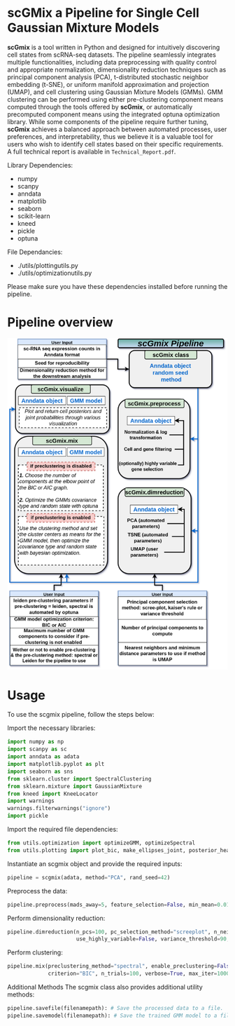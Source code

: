 # scGMix a Pipeline for Single Cell Gaussian Mixture Models
**scGmix** is a tool written in Python and designed for intuitively discovering cell states from scRNA-seq datasets. The pipeline seamlessly integrates multiple functionalities, including data preprocessing with quality control and appropriate normalization, dimensionality reduction techniques such as principal component analysis (PCA), t-distributed stochastic neighbor embedding (t-SNE), or uniform manifold approximation and projection (UMAP), and cell clustering using Gaussian Mixture Models (GMMs). GMM clustering can be performed using either pre-clustering component means computed through the tools offered by **scGmix**, or automatically precomputed component means using the integrated optuna optimization library. While some components of the pipeline require further tuning, **scGmix** achieves a balanced approach between automated processes, user preferences, and interpretability, thus we believe it is a valuable tool for users who wish to identify cell states based on their specific requirements. A full technical report is available in `Technical_Report.pdf`.

Library Dependencies:
  - numpy
  - scanpy
  - anndata
  - matplotlib
  - seaborn
  - scikit-learn
  - kneed
  - pickle
  - optuna

File Dependancies:
  - ./utils/plottingutils.py
  - ./utils/optimizationutils.py

Please make sure you have these dependencies installed before running the pipeline.
# Pipeline overview
![Alt Text](./schematic.png)

# Usage
To use the scgmix pipeline, follow the steps below:

Import the necessary libraries:
```Python
import numpy as np
import scanpy as sc
import anndata as adata
import matplotlib.pyplot as plt
import seaborn as sns
from sklearn.cluster import SpectralClustering
from sklearn.mixture import GaussianMixture
from kneed import KneeLocator
import warnings
warnings.filterwarnings("ignore")
import pickle
```
Import the required file dependencies:

``` Python
from utils.optimization import optimizeGMM, optimizeSpectral
from utils.plotting import plot_bic, make_ellipses_joint, posterior_heatmap, plot_state_cellsums, plot_pca
```
Instantiate an scgmix object and provide the required inputs:
```Python
pipeline = scgmix(adata, method="PCA", rand_seed=42)
```
Preprocess the data:
```Python
pipeline.preprocess(mads_away=5, feature_selection=False, min_mean=0.0125, max_mean=3, min_disp=0.5)
```
Perform dimensionality reduction:
```Python
pipeline.dimreduction(n_pcs=100, pc_selection_method="screeplot", n_neighbors=15, min_dist=0.1,
                      use_highly_variable=False, variance_threshold=90, verbose=True, plot_result=False)
```
Perform clustering:
```Python
pipeline.mix(preclustering_method="spectral", enable_preclustering=False, leiden_resolution=1.0,
             criterion="BIC", n_trials=100, verbose=True, max_iter=1000, max_num_components=5, user_means=None, show_progress_bar=True)
```
Additional Methods
The scgmix class also provides additional utility methods:
```Python
pipeline.savefile(filenamepath): # Save the processed data to a file.
pipeline.savemodel(filenamepath): # Save the trained GMM model to a file.
```

